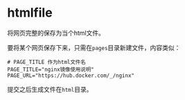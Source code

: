 # htmlfile
将网页完整的保存为当个html文件。

要将某个网页保存下来，只需在`pages`目录新建文件，内容类似：
```
# PAGE_TITLE 作为html文件名
PAGE_TITLE="nginx镜像使用说明"
PAGE_URL="https://hub.docker.com/_/nginx"
```
提交之后生成文件在`html`目录。
